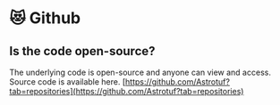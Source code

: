 # 😻 Github

## Is the code open-source?

The underlying code is open-source and anyone can view and access. Source code is available here. [https://github.com/Astrotuf?tab=repositories](https://github.com/Astrotuf?tab=repositories)

